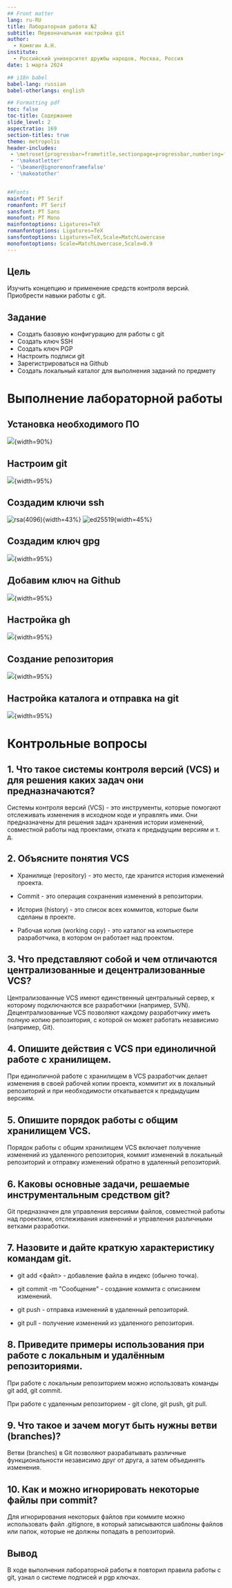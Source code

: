 ```yaml
---
## Front matter
lang: ru-RU
title: Лабораторная работа №2
subtitle: Первоначальная настройка git
author:
  - Комягин А.Н.
institute:
  - Российский университет дружбы народов, Москва, Россия
date: 1 марта 2024

## i18n babel
babel-lang: russian
babel-otherlangs: english

## Formatting pdf
toc: false
toc-title: Содержание
slide_level: 2
aspectratio: 169
section-titles: true
theme: metropolis
header-includes:
 - \metroset{progressbar=frametitle,sectionpage=progressbar,numbering=fraction}
 - '\makeatletter'
 - '\beamer@ignorenonframefalse'
 - '\makeatother'


##Fonts
mainfont: PT Serif
romanfont: PT Serif
sansfont: PT Sans
monofont: PT Mono
mainfontoptions: Ligatures=TeX
romanfontoptions: Ligatures=TeX
sansfontoptions: Ligatures=TeX,Scale=MatchLowercase
monofontoptions: Scale=MatchLowercase,Scale=0.9
---
```



## Цель

Изучить концепцию и применение средств контроля версий. Приобрести навыки работы с git.

## Задание

* Создать базовую конфигурацию для работы с git
* Создать ключ SSH
* Создать ключ PGP
* Настроить подписи git
* Зарегистрироваться на Github
* Создать локальный каталог для выполнения заданий по предмету

# Выполнение лабораторной работы

## Установка необходимого ПО

![](./image/1.PNG){width=90%}

## Настроим git

![](./image/2.PNG){width=95%}

## Создадим ключи ssh 

![rsa(4096)](./image/3.PNG){width=43%} 
![ed25519](./image/4.PNG){width=45%}

## Создадим ключ gpg

![](./image/5.PNG){width=95%}

## Добавим ключ на Github

![](./image/8.PNG){width=95%}

## Настройка gh

![](./image/9.PNG){width=95%}

## Создание репозитория

![](./image/10.PNG){width=95%}

## Настройка каталога и отправка на git

![](./image/11.PNG){width=95%}

# Контрольные вопросы

## 1. Что такое системы контроля версий (VCS) и для решения каких задач они предназначаются? 

Системы контроля версий (VCS) - это инструменты, которые помогают отслеживать изменения в исходном коде и управлять ими. Они предназначены для решения задач хранения истории изменений, совместной работы над проектами, отката к предыдущим версиям и т. д.

## 2. Объясните понятия VCS

  * Хранилище (repository) - это место, где хранится история изменений проекта.
  
  * Commit - это операция сохранения изменений в репозитории.
  
  * История (history) - это список всех коммитов, которые были сделаны в проекте.
  
  * Рабочая копия (working copy) - это каталог на компьютере разработчика, в котором он работает над проектом.
  
## 3. Что представляют собой и чем отличаются централизованные и децентрализованные VCS?

Централизованные VCS имеют единственный центральный сервер, к которому подключаются все разработчики (например, SVN). Децентрализованные VCS позволяют каждому разработчику иметь полную копию репозитория, с которой он может работать независимо (например, Git).

## 4. Опишите действия с VCS при единоличной работе с хранилищем.

При единоличной работе с хранилищем в VCS разработчик делает изменения в своей рабочей копии проекта, коммитит их в локальный репозиторий и при необходимости откатывается к предыдущим версиям.

## 5. Опишите порядок работы с общим хранилищем VCS.

Порядок работы с общим хранилищем VCS включает получение изменений из удаленного репозитория, коммит изменений в локальный репозиторий и отправку изменений обратно в удаленный репозиторий.

## 6. Каковы основные задачи, решаемые инструментальным средством git? 

Git предназначен для управления версиями файлов, совместной работы над проектами, отслеживания изменений и управления различными ветками разработки.

## 7. Назовите и дайте краткую характеристику командам git.

  * git add <файл> - добавление файла в индекс (обычно точка).
  
  * git commit -m "Сообщение" - создание коммита с описанием изменений.
  
  * git push - отправка изменений в удаленный репозиторий.
  
  * git pull - получение изменений из удаленного репозитория.
  
## 8.  Приведите примеры использования при работе с локальным и удалённым репозиториями.

 При работе с локальным репозиторием можно использовать команды git add, git commit. 
 
 При работе с удаленным репозиторием - git clone, git push, git pull.
 
## 9.  Что такое и зачем могут быть нужны ветви (branches)?

 Ветви (branches) в Git позволяют разрабатывать различные функциональности независимо друг от друга, а затем объединять изменения.
 
## 10.   Как и можно игнорировать некоторые файлы при commit?

 Для игнорирования некоторых файлов при коммите можно использовать файл .gitignore, в который записываются шаблоны файлов или папок, которые не должны попадать в репозиторий.

## Вывод

В ходе выполнения лабораторной работы я повторил правила работы с git, узнал о системе подписей и pgp ключах.





















